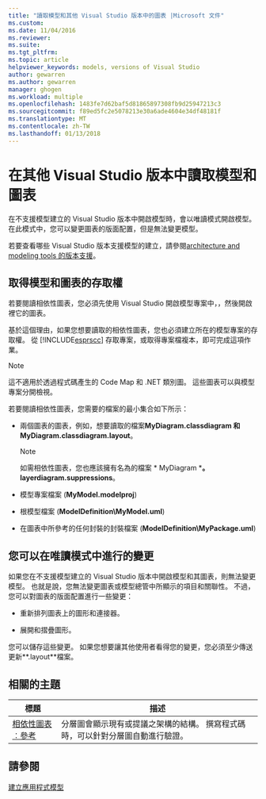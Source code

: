 ```yaml
---
title: "讀取模型和其他 Visual Studio 版本中的圖表 |Microsoft 文件"
ms.custom: 
ms.date: 11/04/2016
ms.reviewer: 
ms.suite: 
ms.tgt_pltfrm: 
ms.topic: article
helpviewer_keywords: models, versions of Visual Studio
author: gewarren
ms.author: gewarren
manager: ghogen
ms.workload: multiple
ms.openlocfilehash: 1483fe7d62baf5d81865897308fb9d25947213c3
ms.sourcegitcommit: f89ed5fc2e5078213e30a6ade4604e34df48181f
ms.translationtype: MT
ms.contentlocale: zh-TW
ms.lasthandoff: 01/13/2018
---
```

# <a name="read-models-and-diagrams-in-other-visual-studio-editions"></a>在其他 Visual Studio 版本中讀取模型和圖表
在不支援模型建立的 Visual Studio 版本中開啟模型時，會以唯讀模式開啟模型。 在此模式中，您可以變更圖表的版面配置，但是無法變更模型。  
  
 若要查看哪些 Visual Studio 版本支援模型的建立，請參閱[architecture and modeling tools 的版本支援](../modeling/what-s-new-for-design-in-visual-studio.md#VersionSupport)。  
  
## <a name="obtaining-access-to-a-model-and-diagrams"></a>取得模型和圖表的存取權  
 若要閱讀相依性圖表，您必須先使用 Visual Studio 開啟模型專案中，，然後開啟 裡它的圖表。  
  
 基於這個理由，如果您想要讀取的相依性圖表，您也必須建立所在的模型專案的存取權。 從 [!INCLUDE[esprscc](../code-quality/includes/esprscc_md.md)] 存取專案，或取得專案檔複本，即可完成這項作業。  
  
> [!NOTE]
>  這不適用於透過程式碼產生的 Code Map 和 .NET 類別圖。 這些圖表可以與模型專案分開檢視。  
  
 若要閱讀相依性圖表，您需要的檔案的最小集合如下所示：  
  
-   兩個圖表的圖表，例如，想要讀取的檔案**MyDiagram.classdiagram 和 MyDiagram.classdiagram.layout**。  
  
    > [!NOTE]
    >  如需相依性圖表，您也應該擁有名為的檔案 * MyDiagram ***。 layerdiagram.suppressions**。  
  
-   模型專案檔案 (**MyModel.modelproj**)  
  
-   根模型檔案 (**ModelDefinition\MyModel.uml**)  
  
-   在圖表中所參考的任何封裝的封裝檔案 (**ModelDefinition\MyPackage.uml**)  
  
## <a name="changes-that-you-can-make-in-read-only-mode"></a>您可以在唯讀模式中進行的變更  
 如果您在不支援模型建立的 Visual Studio 版本中開啟模型和其圖表，則無法變更模型。 也就是說，您無法變更圖表或模型總管中所顯示的項目和關聯性。 不過，您可以對圖表的版面配置進行一些變更：  
  
-   重新排列圖表上的圖形和連接器。  
  
-   展開和摺疊圖形。  
  
 您可以儲存這些變更。 如果您想要讓其他使用者看得您的變更，您必須至少傳送更新**.layout**檔案。  
  
##  <a name="RelatedTopics"></a>相關的主題  
  
|標題|描述|  
|-----------|-----------------|  
|[相依性圖表︰參考](../modeling/layer-diagrams-reference.md)|分層圖會顯示現有或提議之架構的結構。 撰寫程式碼時，可以針對分層圖自動進行驗證。|  
  
## <a name="see-also"></a>請參閱  
 [建立應用程式模型](../modeling/create-models-for-your-app.md)